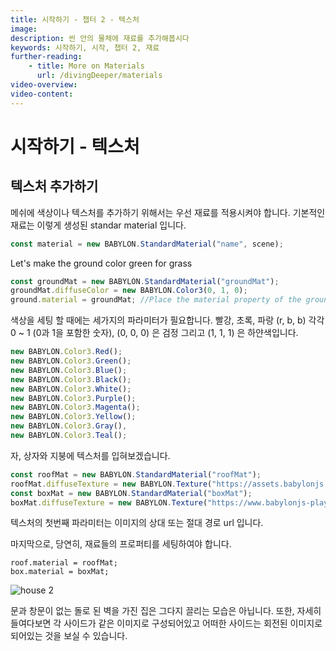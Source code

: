 ```yaml
---
title: 시작하기 - 챕터 2 - 텍스처
image: 
description: 씬 안의 물체에 재료를 추가해봅시다
keywords: 시작하기, 시작, 챕터 2, 재료
further-reading:
    - title: More on Materials
      url: /divingDeeper/materials
video-overview:
video-content:
---
```


<!-- # Getting Started - Texture -->
# 시작하기 - 텍스처

<!-- ## Add Texture -->
## 텍스처 추가하기
<!-- In order to add color and texture to our meshes we apply a material to them. The basic material is the standard material created like this -->
메쉬에 색상이나 텍스처를 추가하기 위해서는 우선 재료를 적용시켜야 합니다. 기본적인 재료는 이렇게 생성된 standar material 입니다.

```javascript
const material = new BABYLON.StandardMaterial("name", scene);
```
Let's make the ground color green for grass

```javascript
const groundMat = new BABYLON.StandardMaterial("groundMat");
groundMat.diffuseColor = new BABYLON.Color3(0, 1, 0);
ground.material = groundMat; //Place the material property of the ground
```
<!-- Since there is only one scene we can drop that parameter and let it default to the current scene. -->


<!-- Setting a color requires three parameters, red, green, blue (r, g, b) each 0 - 1 inclusive (0, 0, 0) is black and (1, 1, 1) is white.  
For these colors you can use -->
색상을 세팅 할 때에는 세가지의 파라미터가 필요합니다. 빨강, 초록, 파랑 (r, b, b) 각각 0 ~ 1 (0과 1을 포함한 숫자), (0, 0, 0) 은 검정 그리고 (1, 1, 1) 은 하얀색입니다.

```javascript
new BABYLON.Color3.Red();
new BABYLON.Color3.Green();
new BABYLON.Color3.Blue();
new BABYLON.Color3.Black();
new BABYLON.Color3.White();
new BABYLON.Color3.Purple();
new BABYLON.Color3.Magenta();
new BABYLON.Color3.Yellow();
new BABYLON.Color3.Gray(),
new BABYLON.Color3.Teal();
```
<!-- Now some texture for the box and roof -->
자, 상자와 지붕에 텍스처를 입혀보겠습니다.
```javascript
const roofMat = new BABYLON.StandardMaterial("roofMat");
roofMat.diffuseTexture = new BABYLON.Texture("https://assets.babylonjs.com/environments/roof.jpg", scene);
const boxMat = new BABYLON.StandardMaterial("boxMat");
boxMat.diffuseTexture = new BABYLON.Texture("https://www.babylonjs-playground.com/textures/floor.png");
```
<!-- The first parameter for a texture is a relative or absolute url to the image to be used. As usual the scene parameter is optional and will default to the current scene. -->
텍스처의 첫번째 파라미터는 이미지의 상대 또는 절대 경로 url 입니다. 

<!-- Finally of course set their material properties -->
마지막으로, 당연히, 재료들의 프로퍼티를 세팅하여야 합니다.
```
roof.material = roofMat;
box.material = boxMat;
```

<Playground id="#KBS9I5#71" title="Adding Materials To Your Objects'" description="A playground demonstrating how to add materials to the objects in your scene." image="/img/playgroundsAndNMEs/gettingStartedMaterials.jpg"/>

![house 2](/img/getstarted/house2.png)

<!-- Having stone walls with no doors or windows is not an interesting look for a house. Also when you look closely you can see that each side uses the same image and on some sides it is rotated.  -->
문과 창문이 없는 돌로 된 벽을 가진 집은 그다지 끌리는 모습은 아닙니다. 또한, 자세히 들여다보면 각 사이드가 같은 이미지로 구성되어있고 어떠한 사이드는 회전된 이미지로 되어있는 것을 보실 수 있습니다.